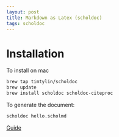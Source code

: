 ```yaml
---
layout: post
title: Markdown as Latex (scholdoc) 
tags: scholdoc 
---
```

# Installation

To install on mac

```bash
brew tap timtylin/scholdoc
brew update
brew install scholdoc scholdoc-citeproc
```
To generate the document:
```bash
scholdoc hello.scholmd
```

[Guide](http://scholarlymarkdown.com/Scholarly-Markdown-Guide.html)



